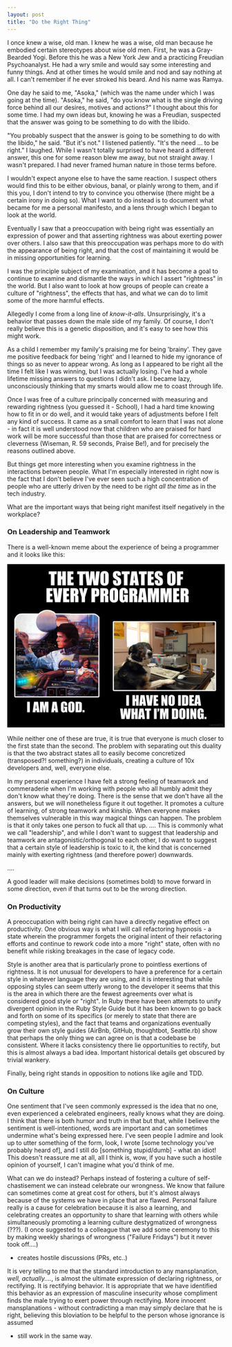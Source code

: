 ```yaml
---
layout: post
title: "Do the Right Thing"
---
```


I once knew a wise, old man. I knew he was a wise, old man because he
embodied certain stereotypes about wise old men. First, he was a
Gray-Bearded Yogi. Before this he was a New York Jew and a practicing
Freudian Psychoanalyst. He had a wry smile and would say some
interesting and funny things. And at other times he would smile and
nod and say nothing at all. I can't remember if he ever stroked his
beard. And his name was Ramya.

One day he said to me, "Asoka," (which was the name under which I was
going at the time). "Asoka," he said, "do you know what is the single
driving force behind all our desires, motives and actions?" I thought
about this for some time. I had my own ideas but, knowing he was a
Freudian, suspected that the answer was going to be something to do with
the libido.

"You probably suspect that the answer is going to be something to do
with the libido," he said. "But it's not." I listened patiently. "It's
the need … to be right." I laughed. While I wasn't totally surprised
to have heard a different answer, this one for some reason blew me
away, but not straight away. I wasn't prepared. I had never framed
human nature in those terms before.

I wouldn't expect anyone else to have the same reaction. I suspect
others would find this to be either obvious, banal, or plainly
wrong to them, and if this you, I don't intend to try to convince you
otherwise (there might be a certain irony in doing so). What I want to
do instead is to document what became for me a personal manifesto, and
a lens through which I began to look at the world.

Eventually I saw that a preoccupation with being right was essentially
an expression of power and that asserting rightness was about exerting
power over others. I also saw that this preoccupation was perhaps more
to do with the appearance of being right, and that the cost of
maintaining it would be in missing opportunities for learning.

I was the principle subject of my examination, and it has become a
goal to continue to examine and dismantle the ways in which I assert
"rightness" in the world. But I also want to look at how groups of
people can create a culture of "rightness", the effects that has, and
what we can do to limit some of the more harmful effects.

Allegedly I come from a long line of *know-it-alls*. Unsurprisingly,
it's a behavior that passes down the male side of my family. Of
course, I don't really believe this is a genetic disposition, and it's
easy to see how this might work.

As a child I remember my family's praising me for being 'brainy'. They
gave me positive feedback for being 'right' and I learned to hide my
ignorance of things so as never to appear wrong. As long as I appeared
to be right all the time I felt like I was winning, but I was actually
losing. I've had a whole lifetime missing answers to questions I
didn't ask. I became lazy, unconsciously thinking that my smarts would
allow me to coast through life.

Once I was free of a culture principally concerned with measuring and
rewarding rightness (you guessed it - School), I had a hard time
knowing how to fit in or do well, and it would take years of
adjustments before I felt any kind of success. It came as a small
comfort to learn that I was not alone - in fact it is well understood
now that children who are praised for hard work will be more
successful than those that are praised for correctness or cleverness
(Wiseman, R. 59 seconds, Praise Be!), and for precisely the reasons
outlined above.

But things get more interesting when you examine rightness in the
interactions between people. What I'm especially interested in right now is
the fact that I don't believe I've ever seen such a high concentration
of people who are utterly driven by the need to be right _all the
time_ as in the tech industry.

What are the important ways that being right manifest itself
negatively in the workplace?





### On Leadership and Teamwork

There is a well-known meme about the experience of being a programmer
and it looks like this:

<img src="/assets/two-states.png" class="img-responsive" alt="The two states of every programmer">

While neither one of these are true, it is true that everyone is much
closer to the first state than the second. The problem with separating
out this duality is that the two abstract states all to easily become
concretized (transposed?! something?) in individuals, creating a
culture of 10x developers and, well, everyone else.

In my personal experience I have felt a strong feeling of teamwork and
commeraderie when I'm working with people who all humbly admit they
don't know what they're doing. There is the sense that we don't have
all the answers, but we will nonetheless figure it out together. It
promotes a culture of learning, of strong teamwork and kinship. When
everyone makes themselves vulnerable in this way magical things can
happen. The problem is that it only takes one person to fuck all that
up. .... This is commonly what we call "leadership", and while I don't
want to suggest that leadership and teamwork are
antagonistic/orthogonal to each other, I do want to suggest that a
certain style of leadership is toxic to it, the kind that is concerned
mainly with exerting rightness (and therefore power) downwards.

....

A good leader will make decisions (sometimes bold) to move forward
in some direction, even if that turns out to be the wrong direction.

### On Productivity

A preoccupation with being right can have a directly negative effect
on productivity. One obvious way is what I will call refactoring
hypnosis - a state wherein the programmer forgets the original intent
of their refactoring efforts and continue to rework code into a more
"right" state, often with no benefit while risking breakages in the
case of legacy code.

Style is another area that is particularly prone to pointless
exertions of rightness. It is not unusual for developers to have a
preference for a certain style in whatever language they are using,
and it is interesting that while opposing styles can seem utterly
wrong to the developer it seems that this is the area in which there
are the fewest agreements over what is considered good style or
"right". In Ruby there have been attempts to unify divergent opinion
in the Ruby Style Guide but it has been known to go back and forth on
some of its specifics (or merely to state that there are competing
styles), and the fact that teams and organizations eventually grow
their own style guides (AirBnb, GitHub, thoughtbot, Seattle.rb) show
that perhaps the only thing we can agree on is that a codebase be
consistent. Where it lacks consistency there lie opportunities to
rectify, but this is almost always a bad idea. Important historical
details get obscured by trivial wankery.

Finally, being right stands in opposition to notions like agile and
TDD.

### On Culture

One sentiment that I've seen commonly expressed is the idea that no
one, even experienced a celebrated engineers, really knows what they
are doing. I think that there is both humor and truth in that but
that, while I believe the sentiment is well-intentioned, words are
important and can sometimes undermine what's being expressed
here. I've seen people I admire and look up to utter something of the
form, look, I wrote [some technology you've probably heard of], and I
still do [something stupid/dumb] - what an idiot! This doesn't
reassure me at all, all I think is, wow, if you have such a hostile
opinion of yourself, I can't imagine what you'd think of me.

What can we do instead? Perhaps instead of fostering a culture of
self-chastisement we can instead celebrate our wrongness. We know that
failure can sometimes come at great cost for others, but it's almost
always because of the systems we have in place that are
flawed. Personal failure really is a cause for celebration because it
is also a learning, and celebrating creates an opportunity to share
that learning with others while simultaneously promoting a learning
culture destygmatized of wrongness (???). (I once suggested to a
colleague that we add some ceremony to this by making weekly sharings
of wrongness ("Failure Fridays") but it never took off....)

* creates hostile discussions (PRs, etc..)

It is very telling to me that the standard introduction to any
mansplanation, _well, actually...._, is almost the ultimate expression
of declaring rightness, or rectifying. It is rectifying behavior. It
is appropriate that we have identified this behavior as an expression
of masculine insecurity whose compliment finds the male trying to
exert power through rectifying. More innocent mansplanations - without
contradicting a man may simply declare that he is right, believing
this bloviation to be helpful to the person whose ignorance is assumed
- still work in the same way.
